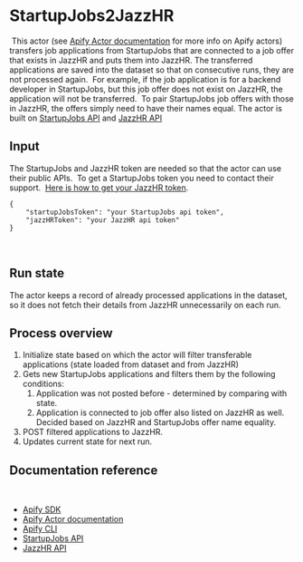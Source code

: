 # StartupJobs2JazzHR
​
This actor (see [Apify Actor documentation](https://docs.apify.com/actor) for more info on Apify actors) transfers job applications from StartupJobs that are connected to a job offer that exists in JazzHR and puts them into JazzHR. The transferred applications are saved into the dataset so that on consecutive runs, they are not processed again.
​
For example, if the job application is for a backend developer in StartupJobs, but this job offer does not exist on JazzHR, the application will not be transferred.
​
To pair StartupJobs job offers with those in JazzHR, the offers simply need to have their names equal.
​
The actor is built on [StartupJobs API](https://www.startupjobs.cz/dev/public-api) and [JazzHR API](http://www.resumatorapi.com/v1/)
​
## Input
The StartupJobs and JazzHR token are needed so that the actor can use their public APIs. 
​
To get a StartupJobs token you need to contact their support. 
​
[Here is how to get your JazzHR token](https://success.jazzhr.com/hc/en-us/articles/222540508-API-Overview#whereiskey).
```
{
    "startupJobsToken": "your StartupJobs api token",
    "jazzHRToken": "your JazzHR api token"
}
```
​
## Run state
The actor keeps a record of already processed applications in the dataset, so it does not fetch their details from JazzHR unnecessarily on each run.
​
## Process overview
1. Initialize state based on which the actor will filter transferable applications (state loaded from dataset and from JazzHR)
2. Gets new StartupJobs applications and filters them by the following conditions:
    1. Application was not posted before - determined by comparing with state.
    2. Application is connected to job offer also listed on JazzHR as well. Decided based on JazzHR and StartupJobs offer name equality.
3. POST filtered applications to JazzHR.
4. Updates current state for next run.
​
## Documentation reference
​
- [Apify SDK](https://sdk.apify.com/)
- [Apify Actor documentation](https://docs.apify.com/actor)
- [Apify CLI](https://docs.apify.com/cli)
- [StartupJobs API](https://www.startupjobs.cz/dev/public-api)
- [JazzHR API](http://www.resumatorapi.com/v1/)
